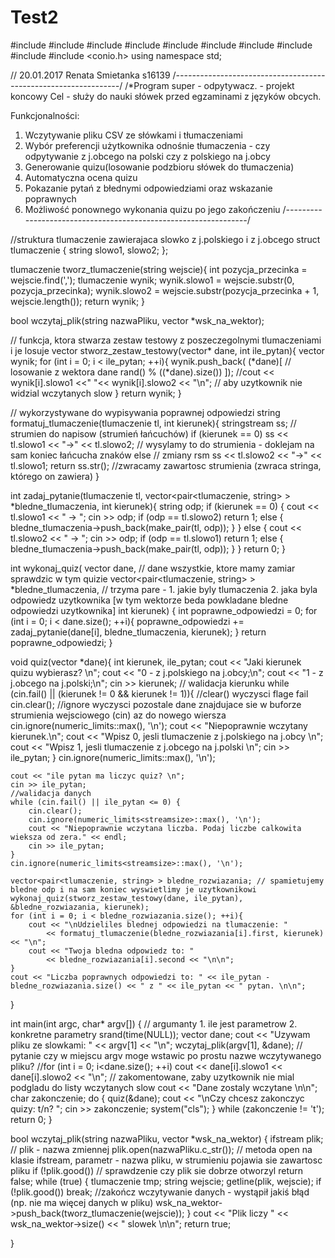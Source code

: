 # Test2

#include <iomanip>
#include <fstream>
#include <vector>
#include <string>
#include <istream>
#include <iostream>
#include<ctime>
#include <cstdlib>
#include <sstream>
#include <conio.h>
using namespace std;

// 20.01.2017 Renata Smietanka s16139
/*----------------------------------------------------------------*/
/*Program super - odpytywacz. - projekt koncowy
Cel - służy do nauki słówek przed egzaminami z języków obcych.

Funkcjonalności:
1. Wczytywanie pliku CSV ze słówkami i tłumaczeniami
2. Wybór preferencji użytkownika odnośnie tłumaczenia - czy odpytywanie z j.obcego na polski czy z polskiego na j.obcy
3. Generowanie quizu(losowanie podzbioru słówek do tłumaczenia)
4. Automatyczna ocena quizu
5. Pokazanie pytań z błednymi odpowiedziami oraz wskazanie poprawnych
6. Możliwość ponownego wykonania quizu po jego zakończeniu
/*----------------------------------------------------------------*/

//struktura tlumaczenie zawierajaca slowko z j.polskiego i z j.obcego
struct tlumaczenie
{
	string slowo1, slowo2;
};

tlumaczenie tworz_tlumaczenie(string wejscie){ 
	int pozycja_przecinka = wejscie.find(',');
	tlumaczenie wynik;
	wynik.slowo1 = wejscie.substr(0, pozycja_przecinka);
	wynik.slowo2 = wejscie.substr(pozycja_przecinka + 1, wejscie.length());
	return wynik;
}

bool wczytaj_plik(string nazwaPliku, vector<tlumaczenie> *wsk_na_wektor);

// funkcja, ktora stwarza zestaw testowy z poszeczegolnymi tlumaczeniami i je losuje 
vector<tlumaczenie> stworz_zestaw_testowy(vector<tlumaczenie>* dane, int ile_pytan){ 
	vector<tlumaczenie> wynik;
	for (int i = 0; i < ile_pytan; ++i){
		wynik.push_back(
			(*dane)[ // losowanie z wektora dane
				rand() % ((*dane).size())
			]);
		//cout << wynik[i].slowo1 <<" "<< wynik[i].slowo2 << "\n"; // aby uzytkownik nie widzial wczytanych slow
	}
	return wynik;
}

// wykorzystywane do wypisywania poprawnej odpowiedzi
string formatuj_tlumaczenie(tlumaczenie tl, int kierunek){
	stringstream ss; // strumien do napisow (strumień łańcuchów)
	if (kierunek == 0)
		ss << tl.slowo1 << "->" << tl.slowo2; // wysylamy to do strumienia - doklejam na sam koniec łańcucha znaków
	else // zmiany rsm
		ss << tl.slowo2 << "->" << tl.slowo1;
	return ss.str(); //zwracamy zawartosc strumienia (zwraca stringa, którego on zawiera)
}

int zadaj_pytanie(tlumaczenie tl, vector<pair<tlumaczenie, string> > *bledne_tlumaczenia, int kierunek){
	string odp;
	if (kierunek == 0) {
		cout << tl.slowo1 << " -> ";
		cin >> odp;
		if (odp == tl.slowo2) return 1;
		else {
			bledne_tlumaczenia->push_back(make_pair(tl, odp));
		}
	}
	else {
		cout << tl.slowo2 << " -> ";
		cin >> odp;
		if (odp == tl.slowo1) return 1;
		else {
			bledne_tlumaczenia->push_back(make_pair(tl, odp));
		}
	}
	return 0;
}

int wykonaj_quiz(
	vector<tlumaczenie> dane, // dane wszystkie, ktore mamy zamiar sprawdzic w tym quizie
	vector<pair<tlumaczenie, string> > *bledne_tlumaczenia, 
	// trzyma pare - 1. jakie byly tlumaczenia 2. jaka byla odpowiedz uzytkownika [w tym wektorze beda powkladane bledne odpowiedzi uzytkownika]
	int kierunek) {
	int poprawne_odpowiedzi = 0;
	for (int i = 0; i < dane.size(); ++i){
		poprawne_odpowiedzi += zadaj_pytanie(dane[i], bledne_tlumaczenia, kierunek);
	}
	return poprawne_odpowiedzi; 
}

void quiz(vector<tlumaczenie> *dane){
	int kierunek, ile_pytan;
	cout << "Jaki kierunek quizu wybierasz? \n";
	cout << "0 - z j.polskiego na j.obcy;\n";
	cout << "1 - z j.obcego na j.polski;\n";
	cin >> kierunek; 
	// walidacja kierunku
	while (cin.fail() || (kierunek != 0 && kierunek != 1)){
		//clear() wyczysci flage fail
		cin.clear();
		//ignore wyczysci pozostale dane znajdujace sie w buforze strumienia wejsciowego (cin) az do nowego wiersza 
		cin.ignore(numeric_limits<streamsize>::max(), '\n');
		cout << "Niepoprawnie wczytany kierunek.\n";
		cout << "Wpisz 0, jesli tlumaczenie z j.polskiego na j.obcy \n";
		cout << "Wpisz 1, jesli tlumaczenie z j.obcego na j.polski \n";
		cin >> ile_pytan;
	}
	cin.ignore(numeric_limits<streamsize>::max(), '\n');

	cout << "ile pytan ma liczyc quiz? \n";
	cin >> ile_pytan;
	//walidacja danych
	while (cin.fail() || ile_pytan <= 0) {
		cin.clear();
		cin.ignore(numeric_limits<streamsize>::max(), '\n');
		cout << "Niepoprawnie wczytana liczba. Podaj liczbe calkowita wieksza od zera." << endl;
		cin >> ile_pytan;
	}
	cin.ignore(numeric_limits<streamsize>::max(), '\n');

	vector<pair<tlumaczenie, string> > bledne_rozwiazania; // spamietujemy bledne odp i na sam koniec wyswietlimy je uzytkownikowi
	wykonaj_quiz(stworz_zestaw_testowy(dane, ile_pytan), &bledne_rozwiazania, kierunek);
	for (int i = 0; i < bledne_rozwiazania.size(); ++i){
		cout << "\nUdzieliles blednej odpowiedzi na tlumaczenie: "
			<< formatuj_tlumaczenie(bledne_rozwiazania[i].first, kierunek) << "\n";
		cout << "Twoja bledna odpowiedz to: "
			<< bledne_rozwiazania[i].second << "\n\n";
	}
	cout << "Liczba poprawnych odpowiedzi to: " << ile_pytan - bledne_rozwiazania.size() << " z " << ile_pytan << " pytan. \n\n";
}

int main(int argc, char* argv[]) { // argumanty 1. ile jest parametrow 2. konkretne parametry
	srand(time(NULL));
	vector<tlumaczenie> dane;
	cout << "Uzywam pliku ze slowkami: " << argv[1] << "\n";
	wczytaj_plik(argv[1], &dane); // pytanie czy w miejscu argv moge wstawic po prostu nazwe wczytywanego pliku?
	//for (int i = 0; i<dane.size(); ++i) cout << dane[i].slowo1 << dane[i].slowo2 << "\n"; // zakomentowane, zaby uzytkownik nie mial podgladu do listy wczytanych slow
	cout << "Dane zostaly wczytane \n\n";
	char zakonczenie;
	do
	{
		quiz(&dane);
		cout << "\nCzy chcesz zakonczyc quizy: t/n? ";
		cin >> zakonczenie;
		system("cls");
	} while (zakonczenie != 't');
	return 0;
}

bool wczytaj_plik(string nazwaPliku, vector<tlumaczenie> *wsk_na_wektor)
{
	ifstream plik; // plik - nazwa zmiennej 
	plik.open(nazwaPliku.c_str()); // metoda open na klasie ifstream, parametr - nazwa pliku, w strumieniu pojawia sie zawartosc pliku
	if (!plik.good()) // sprawdzenie czy plik sie dobrze otworzyl
		return false;
	while (true) 
	{
		tlumaczenie tmp;
		string wejscie;
		getline(plik, wejscie);
		if (!plik.good())
			break; //zakończ wczytywanie danych - wystąpił jakiś błąd (np. nie ma więcej danych w pliku)
		wsk_na_wektor->push_back(tworz_tlumaczenie(wejscie));
	} 
	cout << "Plik liczy " << wsk_na_wektor->size() << " slowek \n\n";
	return true;

}



